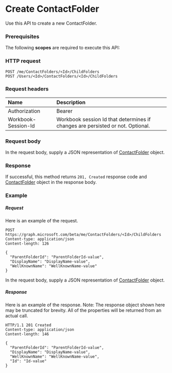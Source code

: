 # Create ContactFolder

Use this API to create a new ContactFolder.
### Prerequisites
The following **scopes** are required to execute this API: 
### HTTP request
<!-- { "blockType": "ignored" } -->
```http
POST /me/ContactFolders/<Id>/ChildFolders
POST /Users/<Id>/ContactFolders/<Id>/ChildFolders

```
### Request headers
| Name       | Description|
|:---------------|:----------|
| Authorization  | Bearer <code>|
| Workbook-Session-Id  | Workbook session Id that determines if changes are persisted or not. Optional.|

### Request body
In the request body, supply a JSON representation of [ContactFolder](../resources/contactfolder.md) object.


### Response
If successful, this method returns `201, Created` response code and [ContactFolder](../resources/contactfolder.md) object in the response body.

### Example
##### Request
Here is an example of the request.
<!-- {
  "blockType": "request",
  "name": "create_contactfolder_from_contactfolder"
}-->
```http
POST https://graph.microsoft.com/beta/me/ContactFolders/<Id>/ChildFolders
Content-type: application/json
Content-length: 126

{
  "ParentFolderId": "ParentFolderId-value",
  "DisplayName": "DisplayName-value",
  "WellKnownName": "WellKnownName-value"
}
```
In the request body, supply a JSON representation of [ContactFolder](../resources/contactfolder.md) object.
##### Response
Here is an example of the response. Note: The response object shown here may be truncated for brevity. All of the properties will be returned from an actual call.
<!-- {
  "blockType": "response",
  "truncated": true,
  "@odata.type": "microsoft.graph.ContactFolder"
} -->
```http
HTTP/1.1 201 Created
Content-type: application/json
Content-length: 146

{
  "ParentFolderId": "ParentFolderId-value",
  "DisplayName": "DisplayName-value",
  "WellKnownName": "WellKnownName-value",
  "Id": "Id-value"
}
```

<!-- uuid: 8fcb5dbc-d5aa-4681-8e31-b001d5168d79
2015-10-25 14:57:30 UTC -->
<!-- {
  "type": "#page.annotation",
  "description": "Create ContactFolder",
  "keywords": "",
  "section": "documentation",
  "tocPath": ""
}-->